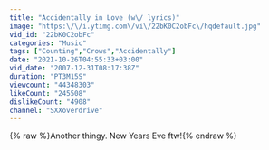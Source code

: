```yaml
---
title: "Accidentally in Love (w\/ lyrics)"
image: "https:\/\/i.ytimg.com\/vi\/22bK0C2obFc\/hqdefault.jpg"
vid_id: "22bK0C2obFc"
categories: "Music"
tags: ["Counting","Crows","Accidentally"]
date: "2021-10-26T04:55:33+03:00"
vid_date: "2007-12-31T08:17:38Z"
duration: "PT3M15S"
viewcount: "44348303"
likeCount: "245508"
dislikeCount: "4908"
channel: "SXXoverdrive"
---
```

{% raw %}Another thingy. New Years Eve ftw!{% endraw %}
